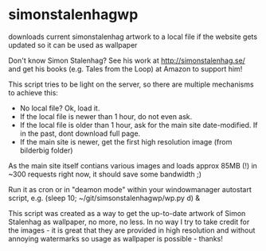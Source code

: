 # simonstalenhagwp
downloads current simonstalenhag artwork to a local file if the website gets updated so it can be used as wallpaper 

Don't know Simon Stalenhag? See his work at http://simonstalenhag.se/ and get his books (e.g. Tales from the Loop)  at Amazon to support him!


This script tries to be light on the server, so there are multiple mechanisms to achieve this:
- No local file? Ok, load it.
- If the local file is newer than 1 hour, do not even ask.
- If the local file is older than 1 hour, ask for the main site date-modified. If in the past, dont download full page.
- If the main site is newer, get the first high resolution image (from bilderbig folder)

As the main site itself contians various images and loads approx 85MB (!) in ~300 requests right now, it should save some bandwidth ;)

Run it as cron or in "deamon mode" within your windowmanager autostart script, e.g.
(sleep 10; ~/git/simsonstalenhagwp/wp.py d) &


This script was created as a way to get the up-to-date artwork of Simon Stalenhag as wallpaper, no more, no less.
In no way I try to take credit for the images - it is great that they are provided in high resolution and without annoying watermarks so usage as wallpaper is possible - thanks!
